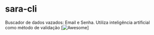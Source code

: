# sara-cli
Buscador de dados vazados: Email e Senha. Utiliza inteligência artificial como método de validação
[![Awesome](https://cdn.rawgit.com/sindresorhus/awesome/d7305f38d29fed78fa85652e3a63e154dd8e8829/media/badge.svg)]
